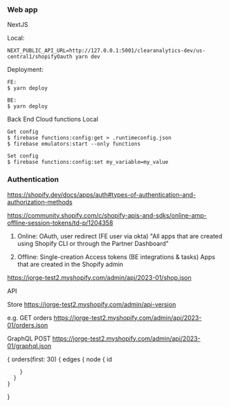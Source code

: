 ### Web app
NextJS

Local:
```
NEXT_PUBLIC_API_URL=http://127.0.0.1:5001/clearanalytics-dev/us-central1/shopifyOauth yarn dev
```


Deployment:
```
FE:
$ yarn deploy

BE:
$ yarn deploy
```

Back End Cloud functions
Local
```
Get config
$ firebase functions:config:get > .runtimeconfig.json
$ firebase emulators:start --only functions          

Set config
$ firebase functions:config:set my_variable=my_value
```


### Authentication

https://shopify.dev/docs/apps/auth#types-of-authentication-and-authorization-methods

https://community.shopify.com/c/shopify-apis-and-sdks/online-amp-offline-session-tokens/td-p/1204358

1. Online: OAuth, user redirect (FE user via okta)
"All apps that are created using Shopify CLI or through the Partner Dashboard"


2. Offline: Single-creation Access tokens (BE integrations & tasks)
Apps that are created in the Shopify admin


https://jorge-test2.myshopify.com/admin/api/2023-01/shop.json


API

Store
https://jorge-test2.myshopify.com/admin/api-version

e.g. GET orders
https://jorge-test2.myshopify.com/admin/api/2023-01/orders.json

GraphQL
POST https://jorge-test2.myshopify.com/admin/api/2023-01/graphql.json

 {
    orders(first: 30) {
      edges {
        node {
          id
          
        }
      }
    }
  }
